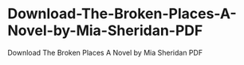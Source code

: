 # Download-The-Broken-Places-A-Novel-by-Mia-Sheridan-PDF
Download The Broken Places A Novel by Mia Sheridan PDF

